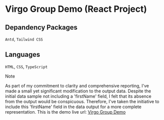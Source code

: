 # Virgo Group Demo (React Project)

## Depandency Packages

```Antd```, ```Tailwind CSS```

## Languages

```HTML```, ```CSS```, ```TypeScript```

> [!NOTE]
> As part of my commitment to clarity and comprehensive reporting, I've made a small yet significant modification to the output data. Despite the initial data sample not including a 'firstName' field, I felt that its absence from the output would be conspicuous. Therefore, I've taken the initiative to include this 'firstName' field in the data output for a more complete representation.
> This is the demo live url:
>[Virgo Group Demo](https://www.artisanwebstudios.com/)
